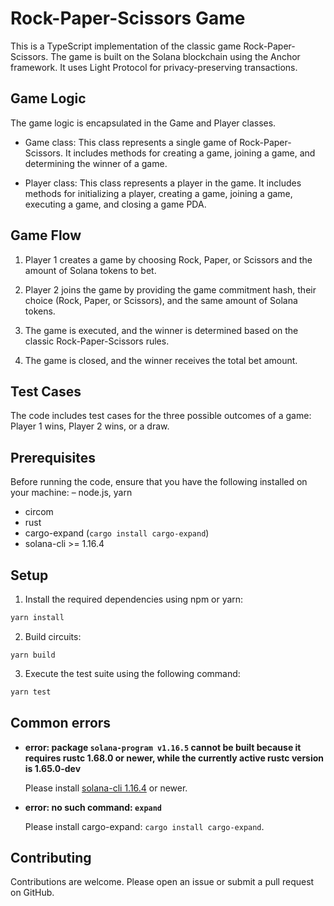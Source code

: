 # Rock-Paper-Scissors Game

This is a TypeScript implementation of the classic game Rock-Paper-Scissors. The game is built on the Solana blockchain using the Anchor framework. It uses Light Protocol for privacy-preserving transactions.


## Game Logic

The game logic is encapsulated in the Game and Player classes.

- Game class: This class represents a single game of Rock-Paper-Scissors. It includes methods for creating a game, joining a game, and determining the winner of a game.

- Player class: This class represents a player in the game. It includes methods for initializing a player, creating a game, joining a game, executing a game, and closing a game PDA.

## Game Flow

1. Player 1 creates a game by choosing Rock, Paper, or Scissors and the amount of Solana tokens to bet.

2. Player 2 joins the game by providing the game commitment hash, their choice (Rock, Paper, or Scissors), and the same amount of Solana tokens.

3. The game is executed, and the winner is determined based on the classic Rock-Paper-Scissors rules.

4. The game is closed, and the winner receives the total bet amount.

## Test Cases

The code includes test cases for the three possible outcomes of a game: Player 1 wins, Player 2 wins, or a draw.

## Prerequisites

Before running the code, ensure that you have the following installed on your machine:
– node.js, yarn
- circom
- rust
- cargo-expand (```cargo install cargo-expand```)
- solana-cli >= 1.16.4

## Setup

1. Install the required dependencies using npm or yarn:
```bash
yarn install
```

2. Build circuits:
```
yarn build
```

3. Execute the test suite using the following command:
```bash
yarn test
```

## Common errors

- __error: package `solana-program v1.16.5` cannot be built because it requires rustc 1.68.0 or newer, while the currently active rustc version is 1.65.0-dev__

  Please install [solana-cli 1.16.4](https://docs.solana.com/cli/install-solana-cli-tools) or newer.


- __error: no such command: `expand`__

  Please install cargo-expand: `cargo install cargo-expand`.


## Contributing

Contributions are welcome. Please open an issue or submit a pull request on GitHub.